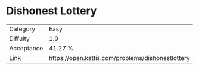 # Dishonest Lottery

<table>
    <tr>
        <td>Category</td>
        <td>Easy</td>
    </tr>
    <tr>
        <td>Diffulty</td>
        <td>1.9</td>
    </tr>
    <tr>
        <td>Acceptance</td>
        <td>41.27 %</td>
    </tr>
    <tr>
        <td>Link</td>
        <td>https://open.kattis.com/problems/dishonestlottery</td>
    </tr>
</table>